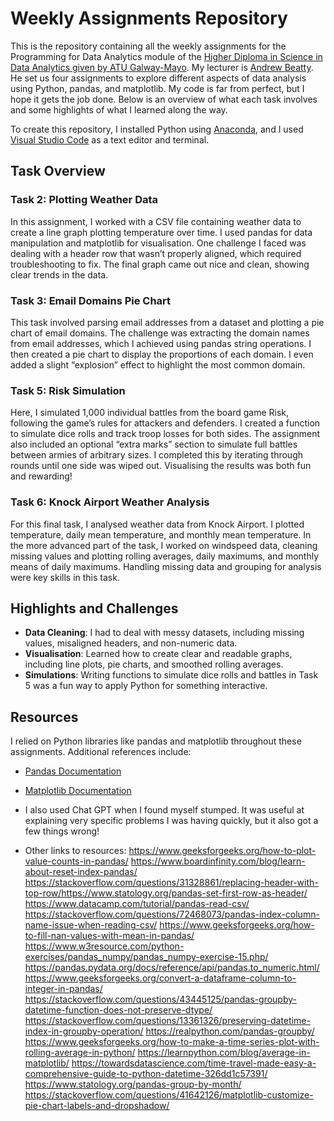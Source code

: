 # Weekly Assignments Repository

This is the repository containing all the weekly assignments for the Programming for Data Analytics module of the [Higher Diploma in Science in Data Analytics given by ATU Galway-Mayo](https://www.gmit.ie/higher-diploma-in-science-in-computing-in-data-analytics). My lecturer is [Andrew Beatty](https://github.com/andrewbeattycourseware?tab=overview&from=2022-12-01&to=2022-12-31). He set us four assignments to explore different aspects of data analysis using Python, pandas, and matplotlib. My code is far from perfect, but I hope it gets the job done. Below is an overview of what each task involves and some highlights of what I learned along the way.

To create this repository, I installed Python using [Anaconda](https://www.anaconda.com/download), and I used [Visual Studio Code](https://code.visualstudio.com/) as a text editor and terminal.

## Task Overview

### Task 2: Plotting Weather Data
In this assignment, I worked with a CSV file containing weather data to create a line graph plotting temperature over time. I used pandas for data manipulation and matplotlib for visualisation. One challenge I faced was dealing with a header row that wasn’t properly aligned, which required troubleshooting to fix. The final graph came out nice and clean, showing clear trends in the data.

### Task 3: Email Domains Pie Chart
This task involved parsing email addresses from a dataset and plotting a pie chart of email domains. The challenge was extracting the domain names from email addresses, which I achieved using pandas string operations. I then created a pie chart to display the proportions of each domain. I even added a slight “explosion” effect to highlight the most common domain.

### Task 5: Risk Simulation
Here, I simulated 1,000 individual battles from the board game Risk, following the game’s rules for attackers and defenders. I created a function to simulate dice rolls and track troop losses for both sides. The assignment also included an optional “extra marks” section to simulate full battles between armies of arbitrary sizes. I completed this by iterating through rounds until one side was wiped out. Visualising the results was both fun and rewarding!

### Task 6: Knock Airport Weather Analysis
For this final task, I analysed weather data from Knock Airport. I plotted temperature, daily mean temperature, and monthly mean temperature. In the more advanced part of the task, I worked on windspeed data, cleaning missing values and plotting rolling averages, daily maximums, and monthly means of daily maximums. Handling missing data and grouping for analysis were key skills in this task.

## Highlights and Challenges
- **Data Cleaning**: I had to deal with messy datasets, including missing values, misaligned headers, and non-numeric data.
- **Visualisation**: Learned how to create clear and readable graphs, including line plots, pie charts, and smoothed rolling averages.
- **Simulations**: Writing functions to simulate dice rolls and battles in Task 5 was a fun way to apply Python for something interactive.

## Resources
I relied on Python libraries like pandas and matplotlib throughout these assignments. Additional references include:
- [Pandas Documentation](https://pandas.pydata.org/docs/)
- [Matplotlib Documentation](https://matplotlib.org/stable/contents.html)
- I also used Chat GPT when I found myself stumped. It was useful at explaining very specific problems I was having quickly, but it also got a few things wrong! 

- Other links to resources:
    https://www.geeksforgeeks.org/how-to-plot-value-counts-in-pandas/
    https://www.boardinfinity.com/blog/learn-about-reset-index-pandas/
    https://stackoverflow.com/questions/31328861/replacing-header-with-top-row/https://www.statology.org/pandas-set-first-row-as-header/
    https://www.datacamp.com/tutorial/pandas-read-csv/
    https://stackoverflow.com/questions/72468073/pandas-index-column-name-issue-when-reading-csv/
    https://www.geeksforgeeks.org/how-to-fill-nan-values-with-mean-in-pandas/
    https://www.w3resource.com/python-exercises/pandas_numpy/pandas_numpy-exercise-15.php/
    https://pandas.pydata.org/docs/reference/api/pandas.to_numeric.html/
    https://www.geeksforgeeks.org/convert-a-dataframe-column-to-integer-in-pandas/
    https://stackoverflow.com/questions/43445125/pandas-groupby-datetime-function-does-not-preserve-dtype/
    https://stackoverflow.com/questions/13361326/preserving-datetime-index-in-groupby-operation/
    https://realpython.com/pandas-groupby/
    https://www.geeksforgeeks.org/how-to-make-a-time-series-plot-with-rolling-average-in-python/
    https://learnpython.com/blog/average-in-matplotlib/
    https://towardsdatascience.com/time-travel-made-easy-a-comprehensive-guide-to-python-datetime-326dd1c57391/
    https://www.statology.org/pandas-group-by-month/
    https://stackoverflow.com/questions/41642126/matplotlib-customize-pie-chart-labels-and-dropshadow/





